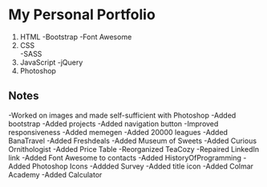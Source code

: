 # My Personal Portfolio

1. HTML
   -Bootstrap
   -Font Awesome
2. CSS  
   -SASS
3. JavaScript
   -jQuery
4. Photoshop

## Notes

-Worked on images and made self-sufficient with Photoshop
-Added bootstrap
-Added projects
-Added navigation button
-Improved responsiveness
-Added memegen
-Added 20000 leagues
-Added BanaTravel
-Added Freshdeals
-Added Museum of Sweets
-Added Curious Ornithologist
-Added Price Table
-Reorganized TeaCozy
-Repaired LinkedIn link
-Added Font Awesome to contacts
-Added HistoryOfProgramming
-Added Photoshop Icons
-Addded Survey
-Added title icon
-Added Colmar Academy
-Added Calculator
